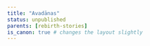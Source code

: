 ```yaml
---
title: "Avadānas"
status: unpublished
parents: [rebirth-stories]
is_canon: true # changes the layout slightly
---
```

